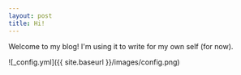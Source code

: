```yaml
---
layout: post
title: Hi!
---
```


Welcome to my blog! I'm using it to write for my own self (for now).

![_config.yml]({{ site.baseurl }}/images/config.png)
